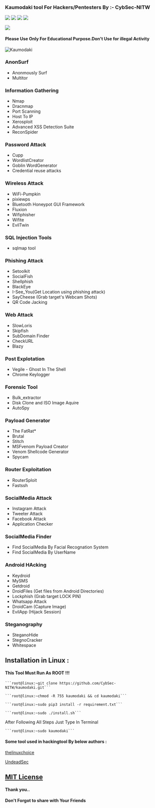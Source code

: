 ### Kaumodaki tool For Hackers/Pentesters By :- CybSec-NITW
![](https://img.shields.io/github/license/CybSec-NITW/kaumodaki)
![](https://img.shields.io/github/issues/CybSec-NITW/kaumodaki)
![](https://img.shields.io/badge/Python-3-blue)
![](https://img.shields.io/github/stars/CybSec-NITW/kaumodaki)

<img src ="https://img.shields.io/badge/Important-notice-red" />
<h4>Please Use Only For Educational Purpose.Don't Use for illegal Activity</h4>

![Kaumodaki](https://imgur.com/04I14VF.jpg)

### AnonSurf
- Anonmously Surf
- Multitor
### Information Gathering
- Nmap 
- Dracnmap
- Port Scanning
- Host To IP
- Xerosploit
- Advanced XSS Detection Suite
- ReconSpider 
### Password Attack
- Cupp
- WordlistCreator
- Goblin WordGenerator
- Credential reuse attacks
### Wireless Attack
- WiFi-Pumpkin
- pixiewps
- Bluetooth Honeypot GUI Framework
- Fluxion
- Wifiphisher
- Wifite
- EvilTwin 
### SQL Injection Tools 
- sqlmap tool
### Phishing Attack
- Setoolkit 
- SocialFish
- Shellphish
- BlackEye
- I-See_You(Get Location using phishing attack) 
- SayCheese (Grab target's Webcam Shots)
- QR Code Jacking
### Web Attack
- SlowLoris
- Skipfish
- SubDomain Finder
- CheckURL
- Blazy
### Post Explotation
- Vegile - Ghost In The Shell
- Chrome Keylogger
### Forensic Tool
- Bulk_extractor
- Disk Clone and ISO Image Aquire
- AutoSpy
### Payload Generator
- The FatRat*
- Brutal
- Stitch
- MSFvenom Payload Creator
- Venom Shellcode Generator 
- Spycam 
### Router Exploitation
- RouterSploit
- Fastssh
### SocialMedia Attack
- Instagram Attack
- Tweeter Attack
- Facebook Attack
- Application Checker
### SocialMedia Finder
- Find SocialMedia By Facial Recognation System
- Find SocialMedia By UserName
### Android HAcking 
- Keydroid 
- MySMS
- Getdroid
- DroidFiles (Get files from Android Directories)
- Lockphish (Grab target LOCK PIN)
- Whatsapp Attack
- DroidCam (Capture Image)
- EvilApp (Hijack Session)
### Steganography
- SteganoHide
- StegnoCracker
- Whitespace

## Installation in Linux :

#### This Tool Must Run As ROOT !!!

    ```root@linux:~git clone https://github.com/CybSec-NITW/kaumodaki.git```
    
    ```root@linux:~chmod -R 755 kaumodaki && cd kaumodaki```
    
    ```root@linux:~sudo pip3 install -r requirement.txt```
    
    ```root@linux:~sudo ./install.sh```

 After Following All Steps Just Type In Terminal 
 
    ```root@linux:~sudo kaumodaki``` 

#### Some tool used in hackingtool By below authors :
[thelinuxchoice](https://github.com/thelinuxchoice.git)

[UndeadSec](https://github.com/UndeadSec)
## [MIT License](https://raw.githubusercontent.com/CybSec-NITW/kaumodaki/master/LICENSE)

#### Thank you..
#### Don't Forgot to share with Your Friends 
